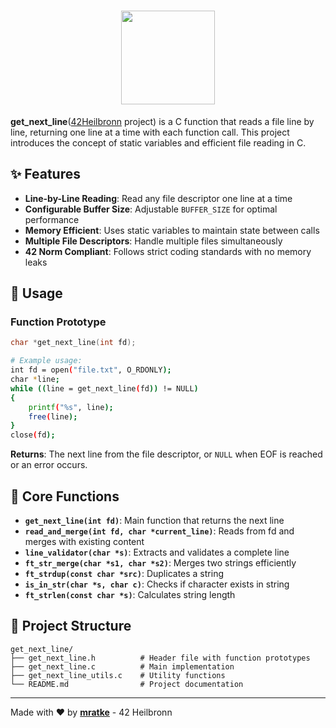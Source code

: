 <div align="center">

# <img src="https://github.com/Grihladin/42-project-badges/blob/main/badges/get_next_linee.png" width="150" height="150"> 

</div>

**get_next_line**([42Heilbronn](https://www.42heilbronn.de/en/) project) is a C function that reads a file line by line, returning one line at a time with each function call. This project introduces the concept of static variables and efficient file reading in C.

## ✨ Features

- **Line-by-Line Reading**: Read any file descriptor one line at a time
- **Configurable Buffer Size**: Adjustable `BUFFER_SIZE` for optimal performance
- **Memory Efficient**: Uses static variables to maintain state between calls
- **Multiple File Descriptors**: Handle multiple files simultaneously
- **42 Norm Compliant**: Follows strict coding standards with no memory leaks

## 🚀 Usage

### Function Prototype

```c
char *get_next_line(int fd);
```

```bash
# Example usage:
int fd = open("file.txt", O_RDONLY);
char *line;
while ((line = get_next_line(fd)) != NULL)
{
    printf("%s", line);
    free(line);
}
close(fd);
```

**Returns**: The next line from the file descriptor, or `NULL` when EOF is reached or an error occurs.

## 🔧 Core Functions

- **`get_next_line(int fd)`**: Main function that returns the next line
- **`read_and_merge(int fd, char *current_line)`**: Reads from fd and merges with existing content
- **`line_validator(char *s)`**: Extracts and validates a complete line
- **`ft_str_merge(char *s1, char *s2)`**: Merges two strings efficiently
- **`ft_strdup(const char *src)`**: Duplicates a string
- **`is_in_str(char *s, char c)`**: Checks if character exists in string
- **`ft_strlen(const char *s)`**: Calculates string length

## 📁 Project Structure

```
get_next_line/
├── get_next_line.h          # Header file with function prototypes
├── get_next_line.c          # Main implementation
├── get_next_line_utils.c    # Utility functions
└── README.md                # Project documentation
```

---

Made with ❤️ by **[mratke](https://github.com/Grihladin)** - 42 Heilbronn
